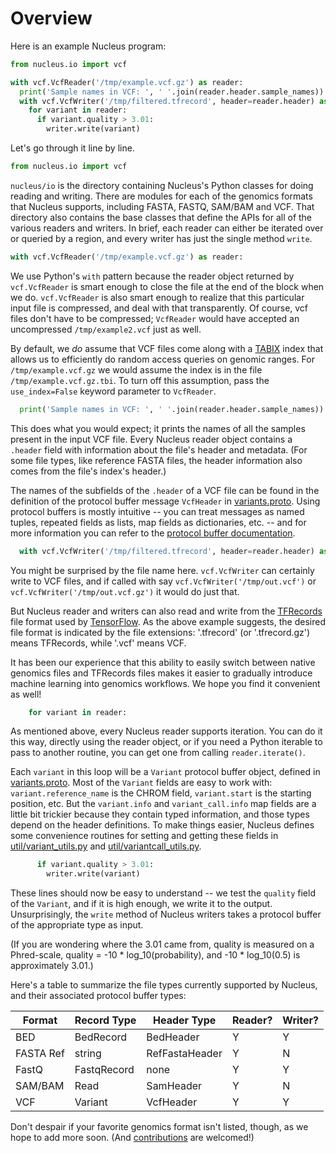 # Overview

Here is an example Nucleus program:

```python
from nucleus.io import vcf

with vcf.VcfReader('/tmp/example.vcf.gz') as reader:
  print('Sample names in VCF: ', ' '.join(reader.header.sample_names))
  with vcf.VcfWriter('/tmp/filtered.tfrecord', header=reader.header) as writer:
    for variant in reader:
      if variant.quality > 3.01:
        writer.write(variant)
```

Let's go through it line by line.

```python
from nucleus.io import vcf
```

`nucleus/io` is the directory containing Nucleus's Python classes for
doing reading and writing.  There are modules for each of the genomics
formats that Nucleus supports, including FASTA, FASTQ, SAM/BAM and VCF.
That directory also contains the base classes that define the APIs for all
of the various readers and writers.  In brief, each reader can either be
iterated over or queried by a region, and every writer has just the single
method `write`.

```python
with vcf.VcfReader('/tmp/example.vcf.gz') as reader:
```

We use Python's `with` pattern because the reader object returned by
`vcf.VcfReader` is smart enough to close the file at the end of the block
when we do.  `vcf.VcfReader` is also smart enough to realize that this
particular input file is compressed, and deal with that transparently.
Of course, vcf files don't have to be compressed; `VcfReader` would have
accepted an uncompressed `/tmp/example2.vcf` just as well.

By default, we *do* assume that VCF files come along with a
[TABIX](http://www.htslib.org/doc/tabix.html) index that allows us to
efficiently do random access queries on genomic ranges.  For
`/tmp/example.vcf.gz` we would assume the index is in the file
`/tmp/example.vcf.gz.tbi`.  To turn off this assumption, pass the
`use_index=False` keyword parameter to `VcfReader`.

```python
  print('Sample names in VCF: ', ' '.join(reader.header.sample_names))
```

This does what you would expect; it prints the names of all the samples
present in the input VCF file.  Every Nucleus reader object contains a
`.header` field with information about the file's header and metadata.
(For some file types, like reference FASTA files, the header information
also comes from the file's index's header.)

The names of the subfields of the `.header` of a VCF file can be found in
the definition of the protocol buffer message `VcfHeader` in
[variants.proto](https://github.com/google/nucleus/blob/master/nucleus/protos/variants.proto).
Using protocol buffers is mostly intuitive -- you can treat messages as
named tuples, repeated fields as lists, map fields as dictionaries, etc. --
and for more information you can refer to the [protocol buffer
documentation](https://developers.google.com/protocol-buffers/docs/pythontutorial).

```python
  with vcf.VcfWriter('/tmp/filtered.tfrecord', header=reader.header) as writer:
```

You might be surprised by the file name here.  `vcf.VcfWriter` can certainly
write to VCF files, and if called with say `vcf.VcfWriter('/tmp/out.vcf')`
or `vcf.VcfWriter('/tmp/out.vcf.gz')` it would do just that.

But Nucleus reader and writers can also read and write from the
[TFRecords](https://www.tensorflow.org/api_guides/python/python_io) file
format used by [TensorFlow](https://www.tensorflow.org).  As the above
example suggests, the desired file format is indicated by the file extensions:
'.tfrecord' (or '.tfrecord.gz') means TFRecords, while '.vcf' means VCF.

It has been our experience that this ability to easily switch between native
genomics files and TFRecords files makes it easier to gradually introduce
machine learning into genomics workflows.  We hope you find it convenient as
well!

```python
    for variant in reader:
```

As mentioned above, every Nucleus reader supports iteration.  You can do it
this way, directly using the reader object, or if you need a Python iterable
to pass to another routine, you can get one from calling `reader.iterate()`.

Each `variant` in this loop will be a `Variant` protocol buffer object,
defined in
[variants.proto](https://github.com/google/nucleus/blob/master/nucleus/protos/variants.proto).
Most of the `Variant` fields are easy to work with:  `variant.reference_name`
is the CHROM field, `variant.start` is the starting position, etc.  But the
`variant.info` and `variant_call.info` map fields are a little bit trickier
because they contain typed information, and those types depend on the header
definitions.  To make things easier, Nucleus defines some convenience routines
for setting and getting these fields in
[util/variant_utils.py](https://github.com/google/nucleus/blob/master/nucleus/util/variant_utils.py)
and 
[util/variantcall_utils.py](https://github.com/google/nucleus/blob/master/nucleus/util/variantcall_utils.py).

```python
      if variant.quality > 3.01:
        writer.write(variant)
```

These lines should now be easy to understand -- we test the `quality` field
of the `Variant`, and if it is high enough, we write it to the output.
Unsurprisingly, the `write` method of Nucleus writers takes a protocol buffer
of the appropriate type as input.

(If you are wondering where the 3.01 came from, quality is measured on a
Phred-scale, quality = -10 * log_10(probability), and
-10 * log_10(0.5) is approximately 3.01.)

Here's a table to summarize the file types currently supported by Nucleus,
and their associated protocol buffer types:

Format    | Record Type | Header Type    | Reader? | Writer?
--------- | ----------- | -------------- | ------- | -------
BED       | BedRecord   | BedHeader      | Y       | Y
FASTA Ref | string      | RefFastaHeader | Y       | N
FastQ     | FastqRecord | none           | Y       | Y
SAM/BAM   | Read        | SamHeader      | Y       | N
VCF       | Variant     | VcfHeader      | Y       | Y

Don't despair if your favorite genomics format isn't listed, though, as we
hope to add more soon.  (And
[contributions](https://github.com/google/nucleus/blob/master/CONTRIBUTING.md)
are welcomed!)
